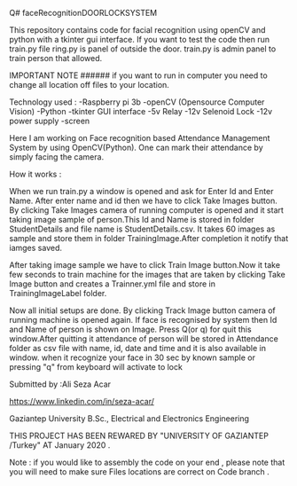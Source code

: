 Q# faceRecognitionDOORLOCKSYSTEM

This repository contains code for facial recognition using openCV and python with a tkinter gui interface. If you want to test the code then run train.py file ring.py is panel of outside the door. train.py is admin panel to train person that allowed.

IMPORTANT NOTE ###### if you want to run in computer you need to change all location off files to your location.

Technology used : -Raspberry pi 3b -openCV (Opensource Computer Vision) -Python -tkinter GUI interface -5v Relay -12v Selenoid Lock -12v power supply -screen

Here I am working on Face recognition based Attendance Management System by using OpenCV(Python). One can mark their attendance by simply facing the camera.

How it works :

When we run train.py a window is opened and ask for Enter Id and Enter Name. After enter name and id then we have to click Take Images button. By clicking Take Images camera of running computer is opened and it start taking image sample of person.This Id and Name is stored in folder StudentDetails and file name is StudentDetails.csv. It takes 60 images as sample and store them in folder TrainingImage.After completion it notify that iamges saved.

After taking image sample we have to click Train Image button.Now it take few seconds to train machine for the images that are taken by clicking Take Image button and creates a Trainner.yml file and store in TrainingImageLabel folder.

Now all initial setups are done. By clicking Track Image button camera of running machine is opened again. If face is recognised by system then Id and Name of person is shown on Image. Press Q(or q) for quit this window.After quitting it attendance of person will be stored in Attendance folder as csv file with name, id, date and time and it is also available in window. when it recognize your face in 30 sec by known sample or pressing "q" from keyboard will activate to lock

Submitted by :Ali Seza Acar

https://www.linkedin.com/in/seza-acar/

Gaziantep University B.Sc., Electrical and Electronics Engineering

THIS PROJECT HAS BEEN REWARED BY "UNIVERSITY OF GAZIANTEP /Turkey" AT January 2020 .

Note : if you would like to assembly the code on your end , please note that you will need to make sure Files locations are correct on Code branch .
